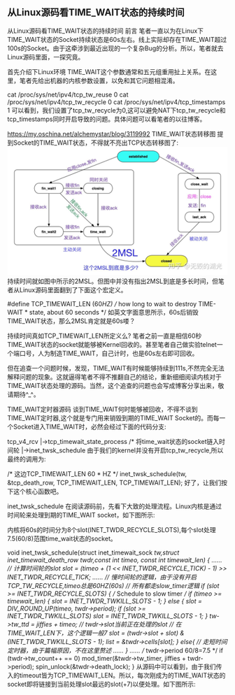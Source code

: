 ## 从Linux源码看TIME_WAIT状态的持续时间
从Linux源码看TIME_WAIT状态的持续时间
前言
笔者一直以为在Linux下TIME_WAIT状态的Socket持续状态是60s左右。线上实际却存在TIME_WAIT超过100s的Socket。由于这牵涉到最近出现的一个复杂Bug的分析。所以，笔者就去Linux源码里面，一探究竟。

首先介绍下Linux环境
TIME_WAIT这个参数通常和五元组重用扯上关系。在这里，笔者先给出机器的内核参数设置，以免和其它问题相混淆。

cat /proc/sys/net/ipv4/tcp_tw_reuse 0
cat /proc/sys/net/ipv4/tcp_tw_recycle 0
cat /proc/sys/net/ipv4/tcp_timestamps 1
可以看到，我们设置了tcp_tw_recycle为0,这可以避免NAT下tcp_tw_recycle和tcp_timestamps同时开启导致的问题。具体问题可以看笔者的以往博客。

https://my.oschina.net/alchemystar/blog/3119992
TIME_WAIT状态转移图
提到Socket的TIME_WAIT状态，不得就不亮出TCP状态转移图了:
![](img/TCP状态转移图.jpg)
持续时间就如图中所示的2MSL。但图中并没有指出2MSL到底是多长时间，但笔者从Linux源码里面翻到了下面这个宏定义。

#define TCP_TIMEWAIT_LEN (60*HZ) /* how long to wait to destroy TIME-WAIT
                  * state, about 60 seconds    */
如英文字面意思所示，60s后销毁TIME_WAIT状态，那么2MSL肯定就是60s喽？

持续时间真如TCP_TIMEWAIT_LEN所定义么?
笔者之前一直是相信60秒TIME_WAIT状态的socket就能够被Kernel回收的。甚至笔者自己做实验telnet一个端口号，人为制造TIME_WAIT，自己计时，也是60s左右即可回收。

但在追查一个问题时候，发现，TIME_WAIT有时候能够持续到111s,不然完全无法解释问题的现象。这就逼得笔者不得不推翻自己的结论，重新细细阅读内核对于TIME_WAIT状态处理的源码。当然，这个追查的问题也会写成博客分享出来，敬请期待^_^。

TIME_WAIT定时器源码
谈到TIME_WAIT何时能够被回收，不得不谈到TIME_WAIT定时器,这个就是专门用来销毁到期的TIME_WAIT Socket的。而每一个Socket进入TIME_WAIT时，必然会经过下面的代码分支:

tcp_v4_rcv
    |->tcp_timewait_state_process
        /* 将time_wait状态的socket链入时间轮
        |->inet_twsk_schedule
由于我们的kernel并没有开启tcp_tw_recycle,所以最终的调用为:

/* 这边TCP_TIMEWAIT_LEN 60 * HZ */
inet_twsk_schedule(tw, &tcp_death_row, TCP_TIMEWAIT_LEN,
                     TCP_TIMEWAIT_LEN);
好了，让我们按下这个核心函数吧。

inet_twsk_schedule
在阅读源码前，先看下大致的处理流程。Linux内核是通过时间轮来处理到期的TIME_WAIT socket，如下图所示:

内核将60s的时间分为8个slot(INET_TWDR_RECYCLE_SLOTS),每个slot处理7.5(60/8)范围time_wait状态的socket。

void inet_twsk_schedule(struct inet_timewait_sock *tw,struct inet_timewait_death_row *twdr,const int timeo, const int timewait_len)
{
    ......
    // 计算时间轮的slot
    slot = (timeo + (1 << INET_TWDR_RECYCLE_TICK) - 1) >> INET_TWDR_RECYCLE_TICK;
    ......
    // 慢时间轮的逻辑，由于没有开启TCP\_TW\_RECYCLE,timeo总是60*HZ(60s)
    // 所有都走slow_timer逻辑 
    if (slot >= INET_TWDR_RECYCLE_SLOTS) {
        /* Schedule to slow timer */
        if (timeo >= timewait_len) {
            slot = INET_TWDR_TWKILL_SLOTS - 1;
        } else {
            slot = DIV_ROUND_UP(timeo, twdr->period);
            if (slot >= INET_TWDR_TWKILL_SLOTS)
                slot = INET_TWDR_TWKILL_SLOTS - 1;
        }
        tw->tw_ttd = jiffies + timeo;
        // twdr->slot当前正在处理的slot
        // 在TIME_WAIT_LEN下，这个逻辑一般7
        slot = (twdr->slot + slot) & (INET_TWDR_TWKILL_SLOTS - 1);
        list = &twdr->cells[slot];
    } else{
        // 走短时间定时器，由于篇幅原因，不在这里赘述
        ......
    }
    ......
    /* twdr->period 60/8=7.5 */
    if (twdr->tw_count++ == 0)
        mod_timer(&twdr->tw_timer, jiffies + twdr->period);
    spin_unlock(&twdr->death_lock);
}
从源码中可以看到，由于我们传入的timeout皆为TCP_TIMEWAIT_LEN。所以，每次刚成为的TIME_WAIT状态的socket即将链接到当前处理slot最远的slot(+7)以便处理。如下图所示:

